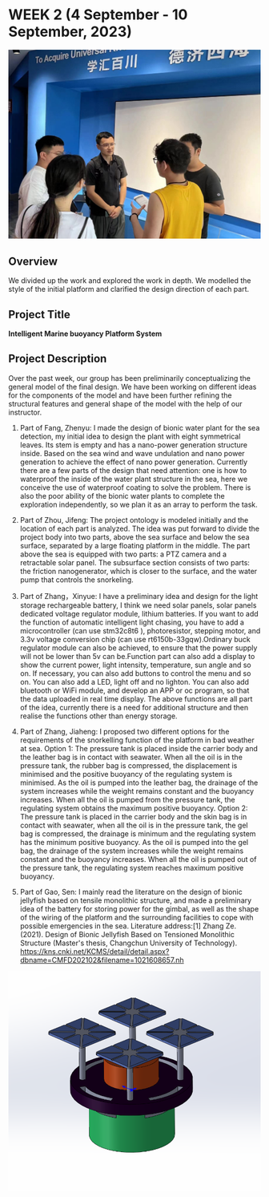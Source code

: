# WEEK 2 (4 September - 10 September, 2023)
![Picture](https://github.com/SCi-winner/SCI.github.io/blob/main/img/Team%20discussion.jpg?raw=true)
## Overview
  We divided up the work and explored the work in depth. We modelled the style of the initial platform and clarified the design direction of each part.

## Project Title
**Intelligent Marine buoyancy Platform System**

## Project Description
Over the past week, our group has been preliminarily conceptualizing the general model of the final design. 
We have been working on different ideas for the components of the model and have been further refining the 
structural features and general shape of the model with the help of our instructor.

1. Part of Fang, Zhenyu: I made the design of bionic water plant for the sea detection, my initial idea to 
design the plant with eight symmetrical leaves. Its stem is empty and has a nano-power generation structure 
inside. Based on the sea wind and wave undulation and nano power generation to achieve the effect of nano power 
generation. Currently there are a few parts of the design that need attention: one is how to waterproof the 
inside of the water plant structure in the sea, here we conceive the use of waterproof coating to solve the 
problem. There is also the poor ability of the bionic water plants to complete the exploration independently, 
so we plan it as an array to perform the task.


2. Part of Zhou, Jifeng: The project ontology is modeled initially and the location of each part is analyzed.
The idea was put forward to divide the project body into two parts, above the sea surface and below the sea 
surface, separated by a large floating platform in the middle. The part above the sea is equipped with two parts:
a PTZ camera and a retractable solar panel. The subsurface section consists of two parts: the friction nanogenerator,
which is closer to the surface, and the water pump that controls the snorkeling.


3. Part of Zhang，Xinyue: I have a preliminary idea and design for the light storage rechargeable battery, 
I think we need solar panels, solar panels dedicated voltage regulator module, lithium batteries. If you want to 
add the function of automatic intelligent light chasing, you have to add a microcontroller (can use stm32c8t6 ), 
photoresistor, stepping motor, and 3.3v voltage conversion chip (can use rt6150b-33gqw).Ordinary buck regulator
module can also be achieved, to ensure that the power supply will not be lower than 5v can be.Function part can 
also add a display to show the current power, light intensity, temperature, sun angle and so on. If necessary,
you can also add buttons to control the menu and so on. You can also add a LED, light off and no lighton. You can
also add bluetooth or WiFi module, and develop an APP or oc program, so that the data uploaded in real time display.
The above functions are all part of the idea, currently there is a need for additional structure and then realise
the functions other than energy storage.

4. Part of Zhang, Jiaheng: I proposed two different options for the requirements of the snorkelling function of 
the platform in bad weather at sea. Option 1: The pressure tank is placed inside the carrier body and the leather
bag is in contact with seawater. When all the oil is in the pressure tank, the rubber bag is compressed, the
displacement is minimised and the positive buoyancy of the regulating system is minimised. As the oil is pumped
into the leather bag, the drainage of the system increases while the weight remains constant and the buoyancy 
increases. When all the oil is pumped from the pressure tank, the regulating system obtains the maximum positive
buoyancy. Option 2: The pressure tank is placed in the carrier body and the skin bag is in contact with seawater,
when all the oil is in the pressure tank, the gel bag is compressed, the drainage is minimum and the regulating
system has the minimum positive buoyancy. As the oil is pumped into the gel bag, the drainage of the system increases
while the weight remains constant and the buoyancy increases. When all the oil is pumped out of the pressure tank, 
the regulating system reaches maximum positive buoyancy.

5. Part of Gao, Sen: I mainly read the literature on the design of bionic jellyfish based on tensile monolithic
structure, and made a preliminary idea of the battery for storing power for the gimbal, as well as the shape of
the wiring of the platform and the surrounding facilities to cope with possible emergencies in the sea.
Literature address:[1] Zhang Ze. (2021). Design of Bionic Jellyfish Based on Tensioned Monolithic Structure 
(Master's thesis, Changchun University of Technology).
https://kns.cnki.net/KCMS/detail/detail.aspx?dbname=CMFD202102&filename=1021608657.nh

![Picture](https://github.com/SCi-winner/SCI.github.io/blob/main/img/Preliminary%20model%20of%20the%20head.png?raw=true)
